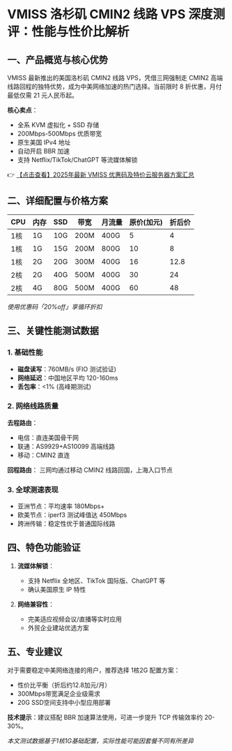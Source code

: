 # VMISS 洛杉矶 CMIN2 线路 VPS 深度测评：性能与性价比解析

## 一、产品概览与核心优势
VMISS 最新推出的美国洛杉矶 CMIN2 线路 VPS，凭借三网强制走 CMIN2 高端线路回程的独特优势，成为中美网络加速的热门选择。当前限时 8 折优惠，月付最低仅需 21 元人民币起。

**核心卖点**：
- 全系 KVM 虚拟化 + SSD 存储
- 200Mbps-500Mbps 优质带宽
- 原生美国 IPv4 地址
- 自动开启 BBR 加速
- 支持 Netflix/TikTok/ChatGPT 等流媒体解锁

👉 [【点击查看】2025年最新 VMISS 优惠码及特价云服务器方案汇总](https://bit.ly/Vmiss)

## 二、详细配置与价格方案
| CPU | 内存 | SSD | 带宽 | 月流量 | 原价(加元) | 折后价 |
|-----|------|-----|------|--------|------------|--------|
| 1核 | 1G   | 10G | 200M | 400G   | 5          | 4      |
| 1核 | 1G   | 15G | 200M | 800G   | 10         | 8      |
| 1核 | 2G   | 20G | 300M | 400G   | 16         | 12.8   |
| 2核 | 2G   | 40G | 500M | 400G   | 30         | 24     |
| 2核 | 4G   | 80G | 500M | 400G   | 60         | 48     |

*使用优惠码「20%off」享循环折扣*

## 三、关键性能测试数据
### 1. 基础性能
- **磁盘读写**：760MB/s (FIO 测试验证)
- **网络延迟**：中国地区平均 120-160ms
- **丢包率**：<1% (高峰期测试)

### 2. 网络线路质量
**去程路由**：
- 电信：直连美国骨干网
- 联通：AS9929+AS10099 高端线路
- 移动：CMIN2 直连

**回程路由**：
三网均通过移动 CMIN2 线路回国，上海入口节点

### 3. 全球测速表现
- 亚洲节点：平均速率 180Mbps+
- 欧美节点：iperf3 测试峰值达 450Mbps
- 跨洲传输：稳定性优于普通国际线路

## 四、特色功能验证
1. **流媒体解锁**：
   - 支持 Netflix 全地区、TikTok 国际版、ChatGPT 等
   - 确认美国原生 IP 特性

2. **网络兼容性**：
   - 完美适应视频会议/直播等实时应用
   - 外贸企业建站优选方案

## 五、专业建议
对于需要稳定中美网络连接的用户，推荐选择 1核2G 配置方案：
- 性价比平衡（折后约12.8加元/月）
- 300Mbps带宽满足企业级需求
- 20G SSD空间支持中小型应用部署

**技术提示**：建议搭配 BBR 加速算法使用，可进一步提升 TCP 传输效率约 20-30%。

*本文测试数据基于1核1G基础配置，实际性能可能因套餐不同有所差异*